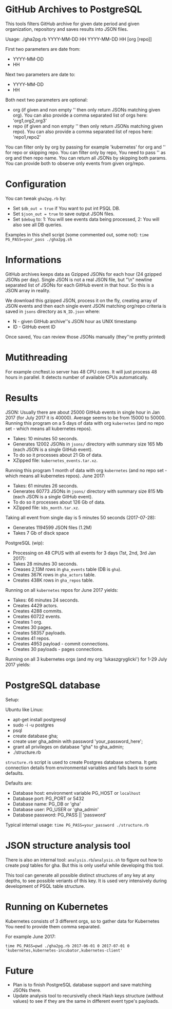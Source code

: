 # GitHub Archives to PostgreSQL

This tools filters GitHub archive for given date period and given organization, repository and saves results into JSON files.

Usage:
./gha2pg.rb YYYY-MM-DD HH YYYY-MM-DD HH [org [repo]]

First two parameters are date from:
- YYYY-MM-DD
- HH

Next two parameters are date to:
- YYYY-MM-DD
- HH

Both next two parameters are optional:
- org (if given and non empty '' then only return JSONs matching given org). You can also provide a comma separated list of orgs here: 'org1,org2,org3'
- repo (if given and non empty '' then only return JSONs matching given repo). You can also provide a comma separated list of repos here: 'repo1,repo2'

You can filter only by org by passing for example 'kubernetes' for org and '' for repo or skipping repo.
You can filter only by repo, You need to pass '' as org and then repo name.
You can return all JSONs by skipping both params.
You can provide both to observe only events from given org/repo.

# Configuration

You can tweak `gha2pg.rb` by:

- Set `$db_out = true` if You want to put int PSQL DB.
- Set `$json_out = true` to save output JSON files.
- Set `$debug` to: 1: You will see events data being processed, 2: You will also see all DB queries.

Examples in this shell script (some commented out, some not):
`time PG_PASS=your_pass ./gha2pg.sh`

# Informations

GitHub archives keeps data as Gzipped JSONs for each hour (24 gzipped JSONs per day).
Single JSON is not a real JSON file, but "\n" newline separated list of JSONs for each GitHub event in that hour.
So this is a JSON array in reality.

We download this gzipped JSON, process it on the fly, creating array of JSON events and
then each single event JSON matching org/repo criteria is saved in `jsons` directory as
`N_ID.json` where:
- N - given GitHub archive''s JSON hour as UNIX timestamp
- ID - GitHub event ID

Once saved, You can review those JSONs manually (they''re pretty printed)

# Mutithreading

For example cncftest.io server has 48 CPU cores.
It will just process 48 hours in parallel.
It detects number of available CPUs automatically.

# Results

JSON:
Usually there are about 25000 GitHub events in single hour in Jan 2017 (for July 2017 it is 40000).
Average seems to be from 15000 to 50000.
Running this program on a 5 days of data with org `kubernetes` (and no repo set - which means all kubernetes repos).

- Takes: 10 minutes 50 seconds.
- Generates 12002 JSONs in `jsons/` directory with summary size 165 Mb (each JSON is a single GitHub event).
- To do so it processes about 21 Gb of data.
- XZipped file: `kubernetes_events.tar.xz`.

Running this program 1 month of data with org `kubernetes` (and no repo set - which means all kubernetes repos).
June 2017:

- Takes: 61 minutes 26 seconds.
- Generates 60773 JSONs in `jsons/` directory with summary size 815 Mb (each JSON is a single GitHub event).
- To do so it processes about 126 Gb of data.
- XZipped file: `k8s_month.tar.xz`.

Taking all event from single day is 5 minutes 50 seconds (2017-07-28):
- Generates 1194599 JSON files (1.2M)
- Takes 7 Gb of disck space

PostgreSQL (wip):
- Processing on 48 CPUS with all events for 3 days (1st, 2nd, 3rd Jan 2017):
- Takes 28 minutes 30 seconds.
- Creases 2,13M rows in `gha_events` table (DB is `gha`).
- Creates 367K rows in `gha_actors` table.
- Creates 438K rows in `gha_repos` table.

Running on all `kubernetes` repos for June 2017 yields:
- Takes: 66 minutes 24 seconds.
- Creates 4429 actors.
- Creates 4288 commits.
- Creates 60722 events.
- Creates 1 org.
- Creates 30 pages.
- Creates 58357 payloads.
- Creates 41 repos.
- Creates 4953 payload - commit connections.
- Creates 30 payloads - pages connections.

Running on all 3 kubernetes orgs (and my org 'lukaszgryglicki') for 1-29 July 2017 yields:


# PostgreSQL database
Setup:

Ubuntu like Linux:

- apt-get install postgresql 
- sudo -i -u postgres
- psql
- create database gha;
- create user gha_admin with password 'your_password_here';
- grant all privileges on database "gha" to gha_admin;
- ./structure.rb

`structure.rb` script is used to create Postgres database schema.
It gets connection details from environmental variables and falls back to some defaults.

Defaults are:
- Database host: environment variable PG_HOST or `localhost`
- Database port: PG_PORT or 5432
- Database name: PG_DB or 'gha'
- Database user: PG_USER or 'gha_admin'
- Database password: PG_PASS || 'password'

Typical internal usage: 
`time PG_PASS=your_password ./structure.rb`

# JSON structure analysis tool
There is also an internal tool: `analysis.rb`/`analysis.sh` to figure out how to create psql tables for gha.
But this is only useful while developing this tool.

This tool can generate all possible distinct structures of any key at any depths, to see possible veriants of this key.
It is used very intensively during development of PSQL table structure.

# Running on Kubernetes

Kubernetes consists of 3 different orgs, so to gather data for Kubernetes You need to provide them comma separated.

For example June 2017:

`time PG_PASS=pwd ./gha2pg.rb 2017-06-01 0 2017-07-01 0 'kubernetes,kubernetes-incubator,kubernetes-client'`


# Future
- Plan is to finish PostgreSQL database support and save matching JSONs there.
- Update analysis tool to recursivelly check Hash keys structure (without values) to see if they are the same in different event type's payloads.

